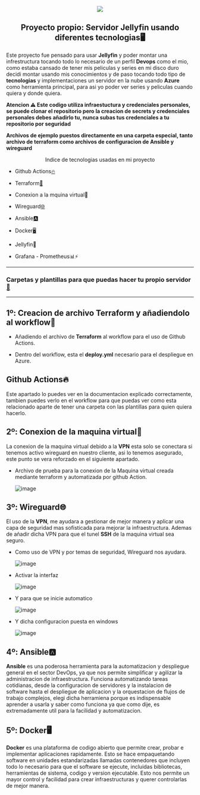 <p align="center">
  <a href="README.en.md">
    <img src="https://img.shields.io/badge/⏻-Switch%20to%20English-red?style=for-the-badge">
  </a>
</p>



<h2 align="center">Proyecto propio: Servidor Jellyfin usando diferentes tecnologias🖥️</h2>

Este proyecto fue pensado para usar **Jellyfin** y poder montar una infrestructura tocando todo lo necesario de un perfil **Devops** como el mio, como estaba cansado de tener mis peliculas y series en mi disco duro decidi montar usando mis conocimientos y de paso tocando todo tipo de **tecnologias** y implementaciones un servidor en la nube usando **Azure** como herramienta principal, para asi yo poder ver series y peliculas cuando quiera y donde quiera.

**Atencion ⚠️ Este codigo utiliza infraestuctura y credenciales personales, se puede clonar el repositorio pero la creacion de secrets y credenciales personales debes añadirlo tu, nunca subas tus credenciales a tu repositorio por seguridad**

**Archivos de ejemplo puestos directamente en una carpeta especial, tanto archivo de terraform como archivos de configuracion de Ansible y wireguard**

<p align="center">Indice de tecnologias usadas en mi proyecto</p>

  - Github Actions[🔥](./.github/workflows/terraform1.yml)
  
  - Terraform[🗿](./UbunReal.tf)

  - Conexion a la mquina virtual🛜

  - Wireguard[🌐](./Wireguard)

  - Ansible[🅰](./Ansible)

  - Docker[🖥️](./Docker)

  - Jellyfin🐬

  - Grafana - Prometheus📊⚡
----------------------------------------

### Carpetas y plantillas para que puedas hacer tu propio servidor[📁](./Example-plantillas)
------------------------------------------------
## 1º: Creacion de archivo Terraform y añadiendolo al workflow🗿

  - Añadiendo el archivo de **Terraform** al workflow para el uso de Github Actions.

  - Dentro del workflow, esta el **deploy.yml** necesario para el despliegue en Azure.

## Github Actions🔥

Este apartado lo puedes ver en la documentacion explicado correctamente, tambien puedes verlo en el workflow para que puedas ver como esta relacionado aparte de tener una carpeta con las plantillas para quien quiera hacerlo.

## 2º: Conexion de la maquina virtual🛜

La conexion de la maquina virtual debido a la **VPN** esta solo se conectara si tenemos activo wireguard en nuestro cliente, asi lo tenemos asegurado, este punto se vera reforzado en el siguiente apartado.

  -  Archivo de prueba para la conexion de la Maquina virtual creada mediante terraform y automatizada por github Action.

      ![image](https://github.com/user-attachments/assets/c881ca55-2b3c-41a0-bffc-fad9345569e8)

## 3º: Wireguard🌐

  El uso de la **VPN**, me ayudara a gestionar de mejor manera y aplicar una capa de seguridad mas sofisticada
  para mejorar la infraestructura. Ademas de añadir dicha VPN para que el tunel **SSH** de la maquina virtual sea
  seguro.

  - Como uso de VPN y por temas de seguridad, Wireguard nos ayudara.

    ![image](https://github.com/user-attachments/assets/76d4cd7a-27b4-4902-b553-2fb18c60b95d)

  - Activar la interfaz

    ![image](https://github.com/user-attachments/assets/58d6b011-f9db-47cc-a7e9-0dcabb134b91)

  - Y para que se inicie automatico

    ![image](https://github.com/user-attachments/assets/bf0db633-d0c8-4172-ae08-89f5a2e09fbe)
    
  - Y dicha configuracion puesta en windows
    
    ![image](https://github.com/user-attachments/assets/fda30bae-6d54-4df8-8e77-7e764bd08afc)

## 4º: Ansible🅰

  **Ansible** es una poderosa herramienta para la automatizacion y despliegue general en el sector DevOps, ya que nos permite simplificar y agilizar la administracion de infraestructura. Funciona automatizando tareas cotidianas, desde la configuracion de servidores y la instalacion de software hasta el despliegue de aplicacion y la orquestacion de flujos de trabajo     complejos, elegi dicha herramiena porque es indispensable aprender a usarla y saber como funciona ya que como dije, es extremadamente util para la facilidad y automatizacion.


## 5º: Docker🖥️
 **Docker** es una plataforma de codigo abierto que permite crear, probar e implementar aplicaciones rapidamente. Esto se hace empaquetando software en unidades estandarizadas llamadas contenedores que incluyen todo lo necesario para que el software se ejecute, incluidas bibliotecas, herramientas de sistema, codigo y version ejecutable. Esto nos permite un mayor control y facilidad para crear infraestructuras y querer controlarlas de mejor manera.

    

